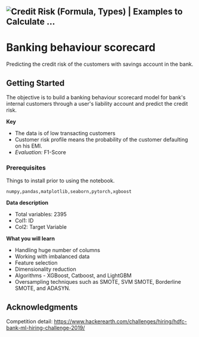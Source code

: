 # <img src="https://proxy.duckduckgo.com/iu/?u=https%3A%2F%2Fcdn.wallstreetmojo.com%2Fwp-content%2Fuploads%2F2019%2F05%2Fcredit-risk.jpg&amp;f=1&amp;nofb=1" alt="Credit Risk (Formula, Types) | Examples to Calculate ..." style="zoom:80%;" /> 
# Banking behaviour scorecard

Predicting the credit risk of the customers with savings account in the bank.

## Getting Started

The objective is to build a banking behaviour scorecard model for bank's internal customers through a user's liability account and predict the credit risk.

**Key**

- The data is of low transacting customers
- Customer risk profile means the probability of the customer defaulting on his EMI.
- *Evaluation:* F1-Score

### Prerequisites

Things to install prior to using the notebook.

```
numpy,pandas,matplotlib,seaborn,pytorch,xgboost
```

**Data description**

- Total variables: 2395
- Col1: ID
- Col2: Target Variable

**What you will learn**

- Handling huge number of columns
- Working with imbalanced data
- Feature selection
- Dimensionality reduction
- Algorithms - XGBoost, Catboost, and LightGBM
- Oversampling techniques such as SMOTE, SVM SMOTE, Borderline SMOTE, and ADASYN.

## Acknowledgments

Competition detail: https://www.hackerearth.com/challenges/hiring/hdfc-bank-ml-hiring-challenge-2019/

